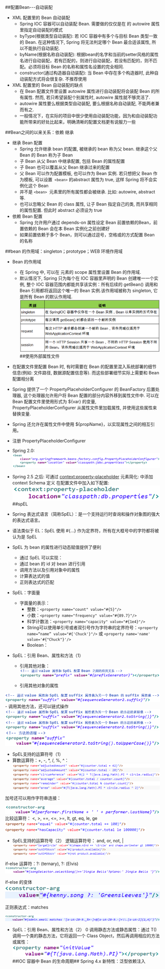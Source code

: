 ##配置Bean---自动装配
-  XML 配置里的 Bean 自动装配
	- Spring IOC 容器可以自动装配 Bean. 需要做的仅仅是在 <bean> 的 autowire 属性里指定自动装配的模式
	- byType(根据类型自动装配): 若 IOC 容器中有多个与目标 Bean 类型一致的 Bean. 在这种情况下, Spring 将无法判定哪个 Bean 最合适该属性, 所以不能执行自动装配. 
	- byName(根据名称自动装配): 根据bean的名字和当前的setter风格的属性名进行自动装配，若有匹配的，则进行自动装配，若没有匹配的，则不匹配。必须将目标 Bean 的名称和属性名设置的完全相同.
	- constructor(通过构造器自动装配): 当 Bean 中存在多个构造器时, 此种自动装配方式将会很复杂. 不推荐使用
- XML 配置里的 Bean 自动装配的缺点
	- 在 Bean 配置文件里设置 autowire 属性进行自动装配将会装配 Bean 的所有属性. 然而, 若只希望装配个别属性时, autowire 属性就不够灵活了. 
	- autowire 属性要么根据类型自动装配, 要么根据名称自动装配, 不能两者兼而有之.
	- 一般情况下，在实际的项目中很少使用自动装配功能，因为和自动装配功能所带来的好处比起来，明确清晰的配置文档更有说服力一些
	
##Bean之间的以来关系：依赖 继承
- 继承 Bean 配置
	- Spring 允许继承 bean 的配置, 被继承的 bean 称为父 bean. 继承这个父 Bean 的 Bean 称为子 Bean
	- 子 Bean 从父 Bean 中继承配置, 包括 Bean 的属性配置
	- 子 Bean 也可以覆盖从父 Bean 继承过来的配置
	- 父 Bean 可以作为配置模板, 也可以作为 Bean 实例. 若只想把父 Bean 作为模板, 可以设置` <bean>` 的abstract 属性为 true, 这样 Spring 将不会实例化这个 Bean
	- 并不是 `<bean> `元素里的所有属性都会被继承. 比如: autowire, abstract 等.
	- 也可以忽略父 Bean 的 class 属性, 让子 Bean 指定自己的类, 而共享相同的属性配置. 但此时 abstract 必须设为 true
- 依赖 Bean 配置
	- Spring 允许用户通过 depends-on 属性设定 Bean 前置依赖的Bean，前置依赖的 Bean 会在本 Bean 实例化之前创建好
	- 如果前置依赖于多个 Bean，则可以通过逗号，空格或的方式配置 Bean 的名称

##bean 的作用域：singleton；prototype；WEB 环境作用域
- Bean 的作用域
	- 在 Spring 中, 可以在 <bean> 元素的 scope 属性里设置 Bean 的作用域. 
	- 默认情况下, Spring 只为每个在 IOC 容器里声明的 Bean 创建唯一一个实例, 整个 IOC 容器范围内都能共享该实例：所有后续的 getBean() 调用和 Bean 引用都将返回这个唯一的 Bean 实例.该作用域被称为 singleton, 它是所有 Bean 的默认作用域.
	![](imgs/20180330-153155.png)
##使用外部属性文件

- 在配置文件里配置 Bean 时, 有时需要在 Bean 的配置里混入系统部署的细节信息(例如: 文件路径, 数据源配置信息等). 而这些部署细节实际上需要和 Bean 配置相分离
- Spring 提供了一个 PropertyPlaceholderConfigurer 的 BeanFactory 后置处理器, 这个处理器允许用户将 Bean 配置的部分内容外移到属性文件中. 可以在 Bean 配置文件里使用形式为 ${var} 的变量, PropertyPlaceholderConfigurer 从属性文件里加载属性, 并使用这些属性来替换变量.
- Spring 还允许在属性文件中使用 ${propName}，以实现属性之间的相互引用。
- 注册 PropertyPlaceholderConfigurer 
- Spring 2.0:
![](imgs/20180330-153314.png)
- Spring 2.5 之后: 可通过 <context:property-placeholder> 元素简化:
<beans> 中添加 context Schema 定义
在配置文件中加入如下配置: 
![](imgs/20180330-153400.png)
##spEL 
- Spring 表达式语言（简称SpEL）：是一个支持运行时查询和操作对象图的强大的表达式语言。
- 语法类似于 EL：SpEL 使用 #{…} 作为定界符，所有在大框号中的字符都将被认为是 SpEL
- SpEL 为 bean 的属性进行动态赋值提供了便利
	- 通过 SpEL 可以实现：
	- 通过 bean 的 id 对 bean 进行引用
	- 调用方法以及引用对象中的属性
	- 计算表达式的值
	- 正则表达式的匹配
- SpEL：字面量
	- 字面量的表示：
		- 整数：```<property name="count" value="#{5}"/>```
		- 小数：```<property name="frequency" value="#{89.7}"/>```
		- 科学计数法：```<property name="capacity" value="#{1e4}"/>```
		- String可以使用单引号或者双引号作为字符串的定界符号：```<property name=“name” value="#{'Chuck'}"/>``` 或 ```<property name='name' value='#{"Chuck"}'/>```
		- Boolean：<property name="enabled" value="#{false}"/>
- SpEL：引用 Bean、属性和方法（1）
	- 引用其他对象：
![](imgs/20180330-153653.png)

	- 引用其他对象的属性

![](imgs/20180330-153657.png)
	- 调用其他方法，还可以链式操作
![](imgs/20180330-153713.png)![](imgs/20180330-153810.png)![](imgs/20180330-153814.png)
- SpEL支持的运算符号（1）
- 算数运算符：+, -, *, /, %, ^：
![](imgs/20180330-153842.png)




加号还可以用作字符串连接：

![](imgs/20180330-153901.png)
比较运算符： <, >, ==, <=, >=, lt, gt, eq, le, ge
![](imgs/20180330-153919.png)
![](imgs/20180330-153924.png)
- SpEL支持的运算符号（2）
逻辑运算符号： and, or, not, |
![](imgs/20180330-153948.png)

if-else 运算符：?: (ternary), ?: (Elvis)
![](imgs/20180330-153953.png)

if-else 的变体
![](imgs/20180330-153957.png)

正则表达式：matches

![](imgs/20180330-154001.png)
- SpEL：引用 Bean、属性和方法（2）
0 调用静态方法或静态属性：通过 T() 调用一个类的静态方法，它将返回一个 Class Object，然后再调用相应的方法或属性： 
![](imgs/20180330-154044.png)
##IOC 容器中 Bean 的生命周期##
Spring 4.x 新特性：泛型依赖注入